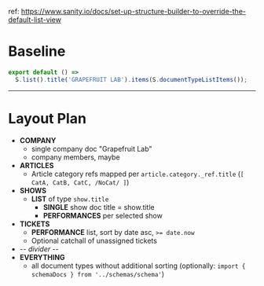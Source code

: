 ref:
https://www.sanity.io/docs/set-up-structure-builder-to-override-the-default-list-view

# Baseline

```js
export default () =>
  S.list().title('GRAPEFRUIT LAB').items(S.documentTypeListItems());
```

---

# Layout Plan

- **COMPANY**
  - single company doc "Grapefruit Lab"
  - company members, maybe
- **ARTICLES**
  - Article category refs mapped per `article.category._ref.title`
    (`[ CatA, CatB, CatC, /NoCat/ ]`)
- **SHOWS**
  - **LIST** of type `show.title`
    - **SINGLE** show doc title = show.title
    - **PERFORMANCES** per selected show
- **TICKETS**
  - **PERFORMANCE** list, sort by date asc, `>= date.now`
  - Optional catchall of unassigned tickets
- -- _divider_ --
- **EVERYTHING**
  - all document types without additional sorting
    (optionally: `import { schemaDocs } from '../schemas/schema'`)
